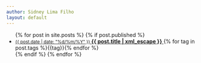 ```yaml
---
author: Sidney Lima Filho
layout: default
---
```

<div>
    <ul class="history">
        {% for post in site.posts %}
             {% if post.published %}
            <li>
                <a href="{{ post.url }}">                   
                    <small>
                        {{ post.date | date: "%d/%m/%Y" }}
                    </small>                                       
                    <b>{{ post.title | xml_escape }}</b>                    
                </a>
                {% for tag in post.tags %}<span>{{tag}}</span>{% endfor %}
            </li>
            {% endif %}
        {% endfor %}
    </ul>
</div>